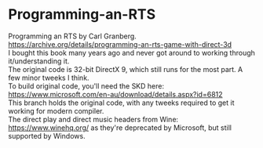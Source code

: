 # Programming-an-RTS
Programming an RTS by Carl Granberg. <br/>
https://archive.org/details/programming-an-rts-game-with-direct-3d <br/>
I bought this book many years ago and never got around to working through it/understanding it. <br/>
The original code is 32-bit DirectX 9, which still runs for the most part. A few minor tweeks I think.<br/>
To build original code, you'll need the SKD here: https://www.microsoft.com/en-au/download/details.aspx?id=6812 <br/>
This branch holds the original code, with any tweeks required to get it working for modern compiler.<br/>
The direct play and direct music headers from Wine: https://www.winehq.org/ as they're deprecated by Microsoft, but still supported by Windows. 

